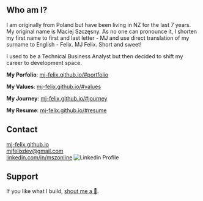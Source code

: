 ## Who am I?

I am originally from Poland but have been living in NZ for the last 7 years. My original name is Maciej Szczęsny. As no one can pronounce it, I shorten my first name to first and last letter - MJ and use direct translation of my surname to English - Felix. MJ Felix. Short and sweet!

I used to be a Technical Business Analyst but then decided to shift my career to development space.

__My Porfolio__: [mj-felix.github.io/#portfolio](https://mj-felix.github.io/#portfolio)

__My Values__: [mj-felix.github.io/#values](https://mj-felix.github.io/#values)

__My Journey__: [mj-felix.github.io/#journey](https://mj-felix.github.io/#journey)

__My Resume__: [mj-felix.github.io/#resume](https://mj-felix.github.io/#resume)

## Contact

[mj-felix.github.io](https://mj-felix.github.io)<br>
mjfelixdev@gmail.com<br>
[linkedin.com/in/mszonline](https://www.linkedin.com/in/mjfelix/) ![Linkedin Profile](https://i.stack.imgur.com/gVE0j.png)

## Support

If you like what I build, [shout me a &#127866;](https://www.buymeacoffee.com/mjfelix).

<!--
**mj-felix/mj-felix** is a ✨ _special_ ✨ repository because its `README.md` (this file) appears on your GitHub profile.

Here are some ideas to get you started:

- 🔭 I’m currently working on ...
- 🌱 I’m currently learning ...
- 👯 I’m looking to collaborate on ...
- 🤔 I’m looking for help with ...
- 💬 Ask me about ...
- 📫 How to reach me: ...
- 😄 Pronouns: ...
- ⚡ Fun fact: ...
-->
